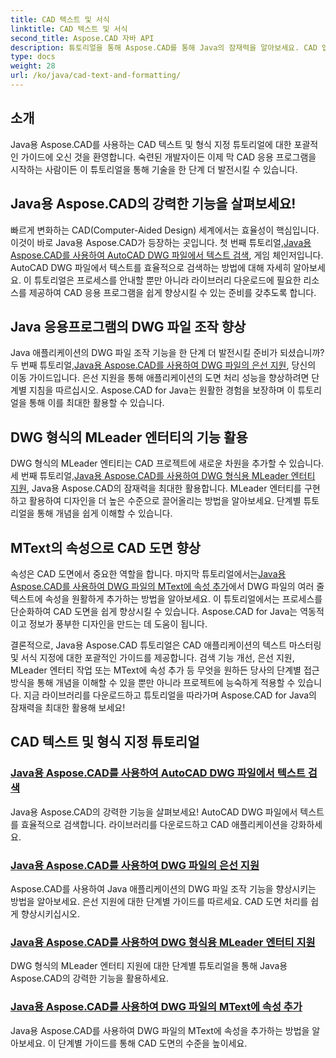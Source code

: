 ```yaml
---
title: CAD 텍스트 및 서식
linktitle: CAD 텍스트 및 서식
second_title: Aspose.CAD 자바 API
description: 튜토리얼을 통해 Aspose.CAD를 통해 Java의 잠재력을 알아보세요. CAD 앱을 향상시키기 위해 텍스트 검색, 은선, MLeader 엔터티 및 MText 속성을 알아보세요.
type: docs
weight: 28
url: /ko/java/cad-text-and-formatting/
---
```

## 소개
Java용 Aspose.CAD를 사용하는 CAD 텍스트 및 형식 지정 튜토리얼에 대한 포괄적인 가이드에 오신 것을 환영합니다. 숙련된 개발자이든 이제 막 CAD 응용 프로그램을 시작하는 사람이든 이 튜토리얼을 통해 기술을 한 단계 더 발전시킬 수 있습니다.

## Java용 Aspose.CAD의 강력한 기능을 살펴보세요!

 빠르게 변화하는 CAD(Computer-Aided Design) 세계에서는 효율성이 핵심입니다. 이것이 바로 Java용 Aspose.CAD가 등장하는 곳입니다. 첫 번째 튜토리얼,[Java용 Aspose.CAD를 사용하여 AutoCAD DWG 파일에서 텍스트 검색](./search-text-in-dwg/), 게임 체인저입니다. AutoCAD DWG 파일에서 텍스트를 효율적으로 검색하는 방법에 대해 자세히 알아보세요. 이 튜토리얼은 프로세스를 안내할 뿐만 아니라 라이브러리 다운로드에 필요한 리소스를 제공하여 CAD 응용 프로그램을 쉽게 향상시킬 수 있는 준비를 갖추도록 합니다.

## Java 응용프로그램의 DWG 파일 조작 향상

 Java 애플리케이션의 DWG 파일 조작 기능을 한 단계 더 발전시킬 준비가 되셨습니까? 두 번째 튜토리얼,[Java용 Aspose.CAD를 사용하여 DWG 파일의 은선 지원](./support-hidden-lines-in-dwg/), 당신의 이동 가이드입니다. 은선 지원을 통해 애플리케이션의 도면 처리 성능을 향상하려면 단계별 지침을 따르십시오. Aspose.CAD for Java는 원활한 경험을 보장하며 이 튜토리얼을 통해 이를 최대한 활용할 수 있습니다.

## DWG 형식의 MLeader 엔터티의 기능 활용

 DWG 형식의 MLeader 엔티티는 CAD 프로젝트에 새로운 차원을 추가할 수 있습니다. 세 번째 튜토리얼,[Java용 Aspose.CAD를 사용하여 DWG 형식용 MLeader 엔터티 지원](./support-mleader-entity/), Java용 Aspose.CAD의 잠재력을 최대한 활용합니다. MLeader 엔터티를 구현하고 활용하여 디자인을 더 높은 수준으로 끌어올리는 방법을 알아보세요. 단계별 튜토리얼을 통해 개념을 쉽게 이해할 수 있습니다.

## MText의 속성으로 CAD 도면 향상

속성은 CAD 도면에서 중요한 역할을 합니다. 마지막 튜토리얼에서는[Java용 Aspose.CAD를 사용하여 DWG 파일의 MText에 속성 추가](./add-attributes-to-mtext/)에서 DWG 파일의 여러 줄 텍스트에 속성을 원활하게 추가하는 방법을 알아보세요. 이 튜토리얼에서는 프로세스를 단순화하여 CAD 도면을 쉽게 향상시킬 수 있습니다. Aspose.CAD for Java는 역동적이고 정보가 풍부한 디자인을 만드는 데 도움이 됩니다.

결론적으로, Java용 Aspose.CAD 튜토리얼은 CAD 애플리케이션의 텍스트 마스터링 및 서식 지정에 대한 포괄적인 가이드를 제공합니다. 검색 기능 개선, 은선 지원, MLeader 엔터티 작업 또는 MText에 속성 추가 등 무엇을 원하든 당사의 단계별 접근 방식을 통해 개념을 이해할 수 있을 뿐만 아니라 프로젝트에 능숙하게 적용할 수 있습니다. 지금 라이브러리를 다운로드하고 튜토리얼을 따라가며 Aspose.CAD for Java의 잠재력을 최대한 활용해 보세요!

## CAD 텍스트 및 형식 지정 튜토리얼
### [Java용 Aspose.CAD를 사용하여 AutoCAD DWG 파일에서 텍스트 검색](./search-text-in-dwg/)
Java용 Aspose.CAD의 강력한 기능을 살펴보세요! AutoCAD DWG 파일에서 텍스트를 효율적으로 검색합니다. 라이브러리를 다운로드하고 CAD 애플리케이션을 강화하세요.
### [Java용 Aspose.CAD를 사용하여 DWG 파일의 은선 지원](./support-hidden-lines-in-dwg/)
Aspose.CAD를 사용하여 Java 애플리케이션의 DWG 파일 조작 기능을 향상시키는 방법을 알아보세요. 은선 지원에 대한 단계별 가이드를 따르세요. CAD 도면 처리를 쉽게 향상시키십시오.
### [Java용 Aspose.CAD를 사용하여 DWG 형식용 MLeader 엔터티 지원](./support-mleader-entity/)
DWG 형식의 MLeader 엔터티 지원에 대한 단계별 튜토리얼을 통해 Java용 Aspose.CAD의 강력한 기능을 활용하세요.
### [Java용 Aspose.CAD를 사용하여 DWG 파일의 MText에 속성 추가](./add-attributes-to-mtext/)
Java용 Aspose.CAD를 사용하여 DWG 파일의 MText에 속성을 추가하는 방법을 알아보세요. 이 단계별 가이드를 통해 CAD 도면의 수준을 높이세요.